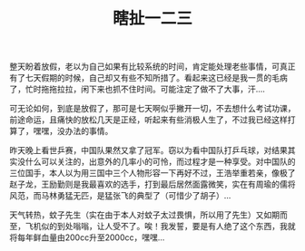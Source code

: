﻿---
layout: post 
title: 瞎扯一二三
---
整天盼着放假，老以为自己如果有比较系统的时间，肯定能处理老些事情，可真正有了七天假期的时候，自己却又有些不知所措了。看起来这已经是我一贯的毛病了，忙时拖拖拉拉，闲下来也抓不住时间。可能注定了做不了大事，汗….

可无论如何，到底是放假了，那可是七天啊似乎撇开一切，不去想什么考试功课，前途命运，且痛快的放松几天是正经，听起来有些消极人生了，不过我已经这样打算了，嘿嘿，没办法的事情。

昨天晚上看世乒赛，中国队果然又拿了冠军。窃以为看中国队打乒乓球，对结果其实没什么可以关注的，出意外的几率小的可怜，而过程才是一种享受。对中国队的三位国手，本人以为用三国中三个人物形容一下再好不过，王浩举重若亲，像极了赵子龙，王励勤则是我最喜欢的选手，打到最后居然面露微笑，实在有周瑜的儒将风范，而马林勇猛无匹，是猛张飞的典型了（可惜少了胡子）…

天气转热，蚊子先生（实在由于本人对蚊子太过畏惧，所以用了先生）又如期而至，飞机似的到处嗡嗡，让人受不了。唉！我发誓，要是有人绝了这个东西，我就将每年鲜血量由200cc升至2000cc，嘿嘿…